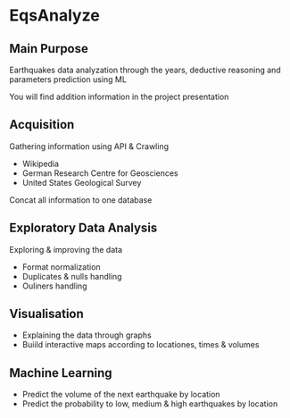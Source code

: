 # EqsAnalyze

## Main Purpose
Earthquakes data analyzation through the years, deductive reasoning and parameters prediction using ML

You will find addition information in the project presentation

## Acquisition
Gathering information using API & Crawling
* Wikipedia
* German Research Centre for Geosciences
* United States Geological Survey

Concat all information to one database

## Exploratory Data Analysis
Exploring & improving the data
* Format normalization
* Duplicates & nulls handling
* Ouliners handling

## Visualisation
* Explaining the data through graphs
* Buiild interactive maps according to locationes, times & volumes

## Machine Learning
* Predict the volume of the next earthquake by location
* Predict the probability to low, medium & high earthquakes by location
